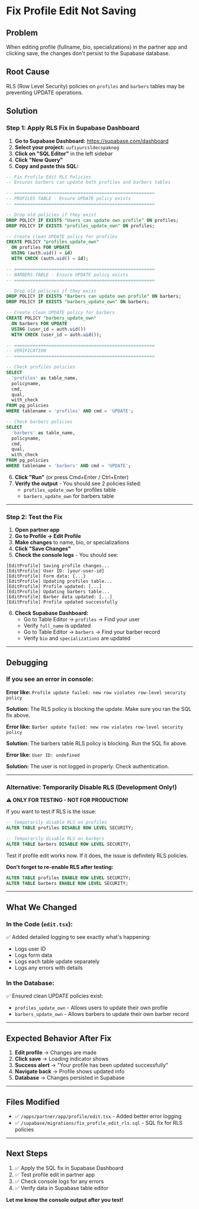 # Fix Profile Edit Not Saving

## Problem
When editing profile (fullname, bio, specializations) in the partner app and clicking save, the changes don't persist to the Supabase database.

## Root Cause
RLS (Row Level Security) policies on `profiles` and `barbers` tables may be preventing UPDATE operations.

## Solution

### Step 1: Apply RLS Fix in Supabase Dashboard

1. **Go to Supabase Dashboard:** https://supabase.com/dashboard
2. **Select your project:** `uufiyurcsldecspakneg`
3. **Click on "SQL Editor"** in the left sidebar
4. **Click "New Query"**
5. **Copy and paste this SQL:**

```sql
-- Fix Profile Edit RLS Policies
-- Ensures barbers can update both profiles and barbers tables

-- =====================================================
-- PROFILES TABLE - Ensure UPDATE policy exists
-- =====================================================

-- Drop old policies if they exist
DROP POLICY IF EXISTS "Users can update own profile" ON profiles;
DROP POLICY IF EXISTS "profiles_update_own" ON profiles;

-- Create clean UPDATE policy for profiles
CREATE POLICY "profiles_update_own"
  ON profiles FOR UPDATE
  USING (auth.uid() = id)
  WITH CHECK (auth.uid() = id);

-- =====================================================
-- BARBERS TABLE - Ensure UPDATE policy exists
-- =====================================================

-- Drop old policies if they exist
DROP POLICY IF EXISTS "Barbers can update own profile" ON barbers;
DROP POLICY IF EXISTS "barbers_update_own" ON barbers;

-- Create clean UPDATE policy for barbers
CREATE POLICY "barbers_update_own"
  ON barbers FOR UPDATE
  USING (user_id = auth.uid())
  WITH CHECK (user_id = auth.uid());

-- =====================================================
-- VERIFICATION
-- =====================================================

-- Check profiles policies
SELECT 
  'profiles' as table_name,
  policyname, 
  cmd,
  qual,
  with_check
FROM pg_policies 
WHERE tablename = 'profiles' AND cmd = 'UPDATE';

-- Check barbers policies
SELECT 
  'barbers' as table_name,
  policyname, 
  cmd,
  qual,
  with_check
FROM pg_policies 
WHERE tablename = 'barbers' AND cmd = 'UPDATE';
```

6. **Click "Run"** (or press Cmd+Enter / Ctrl+Enter)
7. **Verify the output** - You should see 2 policies listed:
   - `profiles_update_own` for profiles table
   - `barbers_update_own` for barbers table

---

### Step 2: Test the Fix

1. **Open partner app**
2. **Go to Profile → Edit Profile**
3. **Make changes** to name, bio, or specializations
4. **Click "Save Changes"**
5. **Check the console logs** - You should see:

```
[EditProfile] Saving profile changes...
[EditProfile] User ID: [your-user-id]
[EditProfile] Form data: {...}
[EditProfile] Updating profiles table...
[EditProfile] Profile updated: [...]
[EditProfile] Updating barbers table...
[EditProfile] Barber data updated: [...]
[EditProfile] Profile updated successfully
```

6. **Check Supabase Dashboard:**
   - Go to Table Editor → `profiles` → Find your user
   - Verify `full_name` is updated
   - Go to Table Editor → `barbers` → Find your barber record
   - Verify `bio` and `specializations` are updated

---

## Debugging

### If you see an error in console:

**Error like:** `Profile update failed: new row violates row-level security policy`

**Solution:** The RLS policy is blocking the update. Make sure you ran the SQL fix above.

**Error like:** `Barber update failed: new row violates row-level security policy`

**Solution:** The barbers table RLS policy is blocking. Run the SQL fix above.

**Error like:** `User ID: undefined`

**Solution:** The user is not logged in properly. Check authentication.

---

### Alternative: Temporarily Disable RLS (Development Only!)

**⚠️ ONLY FOR TESTING - NOT FOR PRODUCTION!**

If you want to test if RLS is the issue:

```sql
-- Temporarily disable RLS on profiles
ALTER TABLE profiles DISABLE ROW LEVEL SECURITY;

-- Temporarily disable RLS on barbers
ALTER TABLE barbers DISABLE ROW LEVEL SECURITY;
```

Test if profile edit works now. If it does, the issue is definitely RLS policies.

**Don't forget to re-enable RLS after testing:**

```sql
ALTER TABLE profiles ENABLE ROW LEVEL SECURITY;
ALTER TABLE barbers ENABLE ROW LEVEL SECURITY;
```

---

## What We Changed

### In the Code (`edit.tsx`):

✅ Added detailed logging to see exactly what's happening:
- Logs user ID
- Logs form data
- Logs each table update separately
- Logs any errors with details

### In the Database:

✅ Ensured clean UPDATE policies exist:
- `profiles_update_own` - Allows users to update their own profile
- `barbers_update_own` - Allows barbers to update their own barber record

---

## Expected Behavior After Fix

1. **Edit profile** → Changes are made
2. **Click save** → Loading indicator shows
3. **Success alert** → "Your profile has been updated successfully"
4. **Navigate back** → Profile shows updated info
5. **Database** → Changes persisted in Supabase

---

## Files Modified

- ✅ `/apps/partner/app/profile/edit.tsx` - Added better error logging
- ✅ `/supabase/migrations/fix_profile_edit_rls.sql` - SQL fix for RLS policies

---

## Next Steps

1. ✅ Apply the SQL fix in Supabase Dashboard
2. ✅ Test profile edit in partner app
3. ✅ Check console logs for any errors
4. ✅ Verify data in Supabase table editor

**Let me know the console output after you test!**

